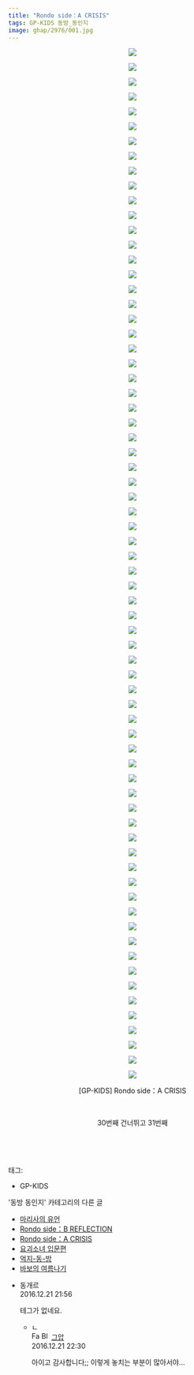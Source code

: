 ```yaml
---
title: "Rondo side：A CRISIS"
tags: GP-KIDS 동방_동인지
image: ghap/2976/001.jpg
---
```

<div class="article">
<p style="text-align: center; clear: none; float: none;"><img src="{{ site.nasurl }}/ghap/2976/001.jpg"/></p>
<p style="text-align: center; clear: none; float: none;"><img src="{{ site.nasurl }}/ghap/2976/002.jpg"/></p>
<p style="text-align: center; clear: none; float: none;"><img src="{{ site.nasurl }}/ghap/2976/003.jpg"/></p>
<p style="text-align: center; clear: none; float: none;"><img src="{{ site.nasurl }}/ghap/2976/004.jpg"/></p>
<p style="text-align: center; clear: none; float: none;"><img src="{{ site.nasurl }}/ghap/2976/005.jpg"/></p>
<p style="text-align: center; clear: none; float: none;"><img src="{{ site.nasurl }}/ghap/2976/006.jpg"/></p>
<p style="text-align: center; clear: none; float: none;"><img src="{{ site.nasurl }}/ghap/2976/007.jpg"/></p>
<p style="text-align: center; clear: none; float: none;"><img src="{{ site.nasurl }}/ghap/2976/008.jpg"/></p>
<p style="text-align: center; clear: none; float: none;"><img src="{{ site.nasurl }}/ghap/2976/009.jpg"/></p>
<p style="text-align: center; clear: none; float: none;"><img src="{{ site.nasurl }}/ghap/2976/010.jpg"/></p>
<p style="text-align: center; clear: none; float: none;"><img src="{{ site.nasurl }}/ghap/2976/011.jpg"/></p>
<p style="text-align: center; clear: none; float: none;"><img src="{{ site.nasurl }}/ghap/2976/012.jpg"/></p>
<p style="text-align: center; clear: none; float: none;"><img src="{{ site.nasurl }}/ghap/2976/013.jpg"/></p>
<p style="text-align: center; clear: none; float: none;"><img src="{{ site.nasurl }}/ghap/2976/014.jpg"/></p>
<p style="text-align: center; clear: none; float: none;"><img src="{{ site.nasurl }}/ghap/2976/015.jpg"/></p>
<p style="text-align: center; clear: none; float: none;"><img src="{{ site.nasurl }}/ghap/2976/016.jpg"/></p>
<p style="text-align: center; clear: none; float: none;"><img src="{{ site.nasurl }}/ghap/2976/017.jpg"/></p>
<p style="text-align: center; clear: none; float: none;"><img src="{{ site.nasurl }}/ghap/2976/018.jpg"/></p>
<p style="text-align: center; clear: none; float: none;"><img src="{{ site.nasurl }}/ghap/2976/019.jpg"/></p>
<p style="text-align: center; clear: none; float: none;"><img src="{{ site.nasurl }}/ghap/2976/020.jpg"/></p>
<p style="text-align: center; clear: none; float: none;"><img src="{{ site.nasurl }}/ghap/2976/021.jpg"/></p>
<p style="text-align: center; clear: none; float: none;"><img src="{{ site.nasurl }}/ghap/2976/022.jpg"/></p>
<p style="text-align: center; clear: none; float: none;"><img src="{{ site.nasurl }}/ghap/2976/023.jpg"/></p>
<p style="text-align: center; clear: none; float: none;"><img src="{{ site.nasurl }}/ghap/2976/024.jpg"/></p>
<p style="text-align: center; clear: none; float: none;"><img src="{{ site.nasurl }}/ghap/2976/025.jpg"/></p>
<p style="text-align: center; clear: none; float: none;"><img src="{{ site.nasurl }}/ghap/2976/026.jpg"/></p>
<p style="text-align: center; clear: none; float: none;"><img src="{{ site.nasurl }}/ghap/2976/027.jpg"/></p>
<p style="text-align: center; clear: none; float: none;"><img src="{{ site.nasurl }}/ghap/2976/028.jpg"/></p>
<p style="text-align: center; clear: none; float: none;"><img src="{{ site.nasurl }}/ghap/2976/029.jpg"/></p>
<p style="text-align: center; clear: none; float: none;"><img src="{{ site.nasurl }}/ghap/2976/030.jpg"/></p>
<p style="text-align: center; clear: none; float: none;"><img src="{{ site.nasurl }}/ghap/2976/031.jpg"/></p>
<p style="text-align: center; clear: none; float: none;"><img src="{{ site.nasurl }}/ghap/2976/032.jpg"/></p>
<p style="text-align: center; clear: none; float: none;"><img src="{{ site.nasurl }}/ghap/2976/033.jpg"/></p>
<p style="text-align: center; clear: none; float: none;"><img src="{{ site.nasurl }}/ghap/2976/034.jpg"/></p>
<p style="text-align: center; clear: none; float: none;"><img src="{{ site.nasurl }}/ghap/2976/035.jpg"/></p>
<p style="text-align: center; clear: none; float: none;"><img src="{{ site.nasurl }}/ghap/2976/036.jpg"/></p>
<p style="text-align: center; clear: none; float: none;"><img src="{{ site.nasurl }}/ghap/2976/037.jpg"/></p>
<p style="text-align: center; clear: none; float: none;"><img src="{{ site.nasurl }}/ghap/2976/038.jpg"/></p>
<p style="text-align: center; clear: none; float: none;"><img src="{{ site.nasurl }}/ghap/2976/039.jpg"/></p>
<p style="text-align: center; clear: none; float: none;"><img src="{{ site.nasurl }}/ghap/2976/040.jpg"/></p>
<p style="text-align: center; clear: none; float: none;"><img src="{{ site.nasurl }}/ghap/2976/041.jpg"/></p>
<p style="text-align: center; clear: none; float: none;"><img src="{{ site.nasurl }}/ghap/2976/042.jpg"/></p>
<p style="text-align: center; clear: none; float: none;"><img src="{{ site.nasurl }}/ghap/2976/043.jpg"/></p>
<p style="text-align: center; clear: none; float: none;"><img src="{{ site.nasurl }}/ghap/2976/044.jpg"/></p>
<p style="text-align: center; clear: none; float: none;"><img src="{{ site.nasurl }}/ghap/2976/045.jpg"/></p>
<p style="text-align: center; clear: none; float: none;"><img src="{{ site.nasurl }}/ghap/2976/046.jpg"/></p>
<p style="text-align: center; clear: none; float: none;"><img src="{{ site.nasurl }}/ghap/2976/047.jpg"/></p>
<p style="text-align: center; clear: none; float: none;"><img src="{{ site.nasurl }}/ghap/2976/048.jpg"/></p>
<p style="text-align: center; clear: none; float: none;"><img src="{{ site.nasurl }}/ghap/2976/049.jpg"/></p>
<p style="text-align: center; clear: none; float: none;"><img src="{{ site.nasurl }}/ghap/2976/050.jpg"/></p>
<p style="text-align: center; clear: none; float: none;"><img src="{{ site.nasurl }}/ghap/2976/051.jpg"/></p>
<p style="text-align: center; clear: none; float: none;"><img src="{{ site.nasurl }}/ghap/2976/052.jpg"/></p>
<p style="text-align: center; clear: none; float: none;"><img src="{{ site.nasurl }}/ghap/2976/053.jpg"/></p>
<p style="text-align: center; clear: none; float: none;"><img src="{{ site.nasurl }}/ghap/2976/054.jpg"/></p>
<p style="text-align: center; clear: none; float: none;"><img src="{{ site.nasurl }}/ghap/2976/055.jpg"/></p>
<p style="text-align: center; clear: none; float: none;"><img src="{{ site.nasurl }}/ghap/2976/056.jpg"/></p>
<p style="text-align: center; clear: none; float: none;"><img src="{{ site.nasurl }}/ghap/2976/057.jpg"/></p>
<p style="text-align: center; clear: none; float: none;"><img src="{{ site.nasurl }}/ghap/2976/058.jpg"/></p>
<p style="text-align: center; clear: none; float: none;"><img src="{{ site.nasurl }}/ghap/2976/059.jpg"/></p>
<p style="text-align: center; clear: none; float: none;"><img src="{{ site.nasurl }}/ghap/2976/060.jpg"/></p>
<p style="text-align: center; clear: none; float: none;"><img src="{{ site.nasurl }}/ghap/2976/061.jpg"/></p>
<p style="text-align: center; clear: none; float: none;"><img src="{{ site.nasurl }}/ghap/2976/062.jpg"/></p>
<p style="text-align: center; clear: none; float: none;"><img src="{{ site.nasurl }}/ghap/2976/063.jpg"/></p>
<p style="text-align: center; clear: none; float: none;"><img src="{{ site.nasurl }}/ghap/2976/064.jpg"/></p>
<p style="text-align: center; clear: none; float: none;"><img src="{{ site.nasurl }}/ghap/2976/065.jpg"/></p>
<p style="text-align: center; clear: none; float: none;"><img src="{{ site.nasurl }}/ghap/2976/066.jpg"/></p>
<p style="text-align: center; clear: none; float: none;"><img src="{{ site.nasurl }}/ghap/2976/067.jpg"/></p>
<p style="text-align: center; clear: none; float: none;"><img src="{{ site.nasurl }}/ghap/2976/068.jpg"/></p>
<p style="text-align: center; clear: none; float: none;"><img src="{{ site.nasurl }}/ghap/2976/069.jpg"/></p>
<p style="text-align: center; clear: none; float: none;"><img src="{{ site.nasurl }}/ghap/2976/070.jpg"/></p>
<p style="text-align: center; clear: none; float: none;">[GP-KIDS] Rondo side：A CRISIS</p>
<p style="text-align: center; clear: none; float: none;"><br/></p>
<p style="text-align: center; clear: none; float: none;">30번째 건너뛰고 31번째</p>
<p style="text-align: center; clear: none; float: none;"><br/></p>
<p><br/></p>
</div><div class="tagTrail">
<p>태그: </p>
<ul>
<li>GP-KIDS</li>
</ul>
</div><div class="another">
<p>'동방 동인지' 카테고리의 다른 글</p>
<ul>
<li><a href="/2016-12-22-ghap_2981">마리사의 유언</a></li>
<li><a href="/2016-12-21-ghap_2977">Rondo side：B REFLECTION</a></li>
<li><a href="/2016-12-21-ghap_2976">Rondo side：A CRISIS</a></li>
<li><a href="/2016-12-21-ghap_2975">요괴소녀 입문편</a></li>
<li><a href="/2016-12-21-ghap_2974">억지-동-방</a></li>
<li><a href="/2016-12-21-ghap_2972">바보의 여름나기</a></li>
</ul>
</div><div class="cb_module cb_fluid">
<div class="cb_wrt cb_profile">
<div class="comment">
<ul>
<li class="cb_thumb_off" id="comment14874913">
<div class="cb_comment_area">
<div class="cb_info_area">
<div class="cb_section">
<span class="cb_nick_name">동개르</span>
</div>
<div class="cb_section">
<span class="cb_date">2016.12.21 21:56 </span>
</div>
</div>
<div class="cb_dsc_comment">
<p class="cb_dsc">
											테그가 없네요.
										</p>
</div>
<ul>
<li class="cb_thumb_off" id="comment14874924">
<span class="cb_bu_subnode">ㄴ</span>
<div class="cb_comment_area">
<div class="cb_info_area">
<div class="cb_section">
<span class="cb_nick_name"><img alt="Favicon of https://ghaptouhou.tistory.com" height="16" onerror="this.onerror=null;this.parentNode.removeChild(this)" src="https://ghaptouhou.tistory.com/favicon.ico" width="16"/> <img alt="BlogIcon" height="16" onerror="this.parentNode.removeChild(this)" src="https://ghaptouhou.tistory.com/index.gif" width="16"/> <a href="https://ghaptouhou.tistory.com" onclick="return openLinkInNewWindow(this)"> 그압</a><span class="tistoryProfileLayerTrigger" onclick='TistoryProfile.show(event, this, {"title":"\uc800\uae30 \uc774\uac70 \ub098\uc911\uc5d0 \uc218\uc815 \uac00\ub2a5\ud558\ub098\uc694","url":"https:\/\/ghap.tistory.com","nickname":"\uadf8\uc555","items":[]}); return false;'></span></span>
</div>
<div class="cb_section">
<span class="cb_date">2016.12.21 22:30 </span>
</div>
</div>
<div class="cb_dsc_comment">
<p class="cb_dsc">
																아이고 감사합니다;; 이렇게 놓치는 부분이 많아서야...
															</p>
</div>
</div>
</li>
</ul>
</div></li>
</ul>
</div>
</div><!-- commentList close -->
</div>